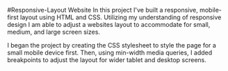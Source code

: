 #Responsive-Layout Website
In this project I've built a responsive, mobile-first layout using HTML and CSS. Utilizing my understanding of responsive design I am able to adjust a websites layout to accommodate for small, medium, and large screen sizes.

I began the project by creating the CSS stylesheet to style the page for a small mobile device first. Then, using min-width media queries, I added breakpoints to adjust the layout for wider tablet and desktop screens.
